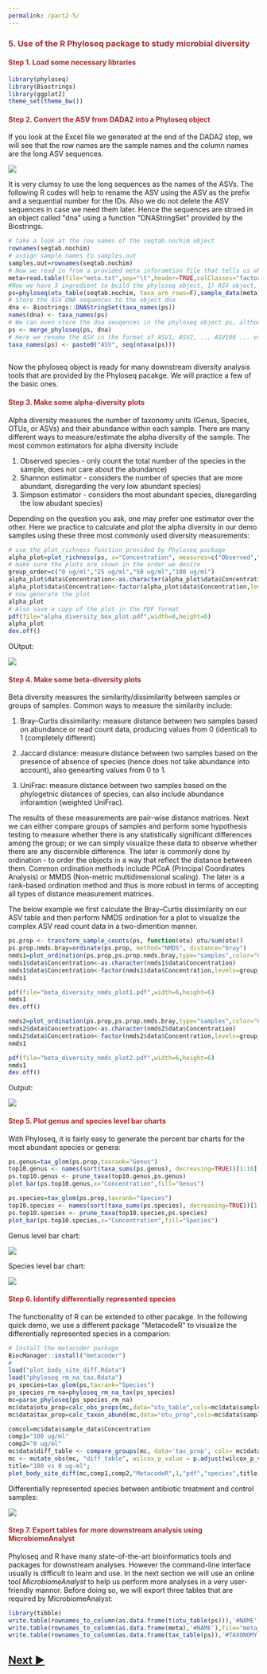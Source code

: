 ```yaml
---
permalink: /part2-5/
---
```

<h3 style="font-weight:bold;color:brown"> 5. Use of the R Phyloseq package to study microbial diversity</h3>
<a name="A1">
<h4 style="font-weight:bold;color:brown"> Step 1. Load some necessary libraries</h4>

```R
library(phyloseq)
library(Biostrings)
library(ggplot2)
theme_set(theme_bw())    
```

<a name="A2">
<h4 style="font-weight:bold;color:brown"> Step 2. Convert the ASV from DADA2 into a Phyloseq object</h4>
  
If you look at the Excel file we generated at the end of the DADA2 step, we will see that the row names are the sample names and the column names are the long ASV sequences.

<img src="https://gyazo.com/d55451dfe4aac77cf72ae5282c1857c7.png">

It is very clumsy to use the long sequences as the names of the ASVs. The following R codes will help to rename the ASV using the ASV as the prefix and a sequential number for the IDs. Also we do not delete the ASV sequences in case we need them later. Hence the sequences are stroed in an object called "dna" using a function "DNAStringSet" provided by the Biostrings.

```R
# take a look at the row names of the seqtab.nochim object
rownames(seqtab.nochim)
# assign sample names to samples.out
samples.out=rownames(seqtab.nochim)
# Now we read in from a provided meta inforamtion file that tells us which sample is what treatment
meta=read.table(file="meta.txt",sep="\t",header=TRUE,colClasses="factor",row.names=1)
#Now we have 3 ingredient to build the phyloseq object, 1) ASV object, 2) sample information and 3) ASV taxonomy assignment
ps=phyloseq(otu_table(seqtab.nochim, taxa_are_rows=F),sample_data(meta),tax_table(taxa))
# Store the ASV DNA sequences to the object dna
dna <- Biostrings::DNAStringSet(taxa_names(ps))
names(dna) <- taxa_names(ps)
# We can even store the dna seuqences in the phyloseq object ps, although they will not be used in this tutorial
ps <- merge_phyloseq(ps, dna)
# Here we rename the ASV in the format of ASV1, ASV2, ... ASV100 ... etc
taxa_names(ps) <- paste0("ASV", seq(ntaxa(ps)))
 
```

Now the phyloseq object is ready for many downstream diversity analysis tools that are provided by the Phyloseq pacakge. We will practice a few of the basic ones.

<a name="A3">
<h4 style="font-weight:bold;color:brown"> Step 3. Make some alpha-diversity plots</h4>

Alpha diversity measures the number of taxonomy units (Genus, Species, OTUs, or ASVs) and their abundance within each sample. There are many different ways to measure/estimate the alpha diversity of the sample. The most common estimators for alpha diversity include 
1. Observed species - only count the total number of the species in the sample, does not care about the abundance)
2. Shannon estimator - considers the number of species that are more abundant, disregarding the very low abundant species)
3. Simpson estimator - considers the most abundant species, disregarding the low abudant species)

Depending on the question you ask, one may prefer one estimator over the other. Here we practice to calculate and plot the alpha diversity in our demo samples using these three most commonly used diversity measurements:


```R
# use the plot_richness function provided by Phyloseq package
alpha_plot=plot_richness(ps, x="Concentration", measures=c("Observed","Shannon", "Simpson"), title="Antibiotics Treatment") + geom_boxplot() + theme(plot.title = element_text(hjust = 0.5))
# make sure the plots are shown in the order we desire
group_order=c("0 ug/ml","25 ug/ml","50 ug/ml","100 ug/ml")
alpha_plot$data$Concentration<-as.character(alpha_plot$data$Concentration)
alpha_plot$data$Concentration<-factor(alpha_plot$data$Concentration,levels=group_order)
# now generate the plot
alpha_plot
# Also save a copy of the plot in the PDF format
pdf(file="alpha_diversity_box_plot.pdf",width=8,height=6)
alpha_plot
dev.off()

```

OUtput:

<img src="https://i.gyazo.com/12058110d020e3a507c92fb767148a7d.png">


<a name="A4">
<h4 style="font-weight:bold;color:brown"> Step 4. Make some beta-diversity plots</h4>

Beta diversity measures the similarity/dissimilarity between samples or groups of samples. Common ways to measure the similarity include:

1. Bray–Curtis dissimilarity: measure distance between two samples based on abundance or read count data, producing values from 0 (identical) to 1 (completely different)

2. Jaccard distance: measure distance between two samples based on the presence of absence of species (hence does not take abundance into account), also genearting values from 0 to 1.

3. UniFrac: measure distance between two samples based on the phylogetnic distances of species, can also include abundance inforamtion (weighted UniFrac).

The results of these measurements are pair-wise distance matrices. Next we can either compare groups of samples and perform some hypothesis testing to measure whether there is any statistically significant differences among the group; or we can simply visualize these data to observe whether there are any discernible difference. The later is commonly done by ordination - to order the objects in a way that reflect the distance between them. Common ordination methods include PCoA (Principal Coordinates Analysis) or MMDS (Non-metric multidimensional scaling). The later is a rank-based ordination method and thus is more robust in terms of accepting all types of distance measurement matrices. 

The below example we first calculate the Bray–Curtis dissimilarity on our ASV table and then perform NMDS ordination for a plot to visualize the complex ASV read count data in a two-dimention manner.

```R
ps.prop <- transform_sample_counts(ps, function(otu) otu/sum(otu))
ps.prop.nmds.bray=ordinate(ps.prop, method="NMDS", distance="bray")
nmds1=plot_ordination(ps.prop,ps.prop.nmds.bray,type="samples",color="Concentration") + geom_point(size=2) + ggtitle("RESISPART DEMO NMDS Plot") + theme(plot.title = element_text(hjust = 0.5))
nmds1$data$Concentration<-as.character(nmds1$data$Concentration)
nmds1$data$Concentration<-factor(nmds1$data$Concentration,levels=group_order)
nmds1

pdf(file="beta_diversity_nmds_plot1.pdf",width=6,height=6)
nmds1
dev.off()

nmds2=plot_ordination(ps.prop,ps.prop.nmds.bray,type="samples",color="Concentration") + geom_point(size=2) + ggtitle("RESISPART DEMO NMDS") + theme(plot.title = element_text(hjust = 0.5)) + geom_polygon(aes(fill=Concentration))
nmds2$data$Concentration<-as.character(nmds2$data$Concentration)
nmds2$data$Concentration<-factor(nmds2$data$Concentration,levels=group_order)
nmds1

pdf(file="beta_diversity_nmds_plot2.pdf",width=6,height=6)
nmds1
dev.off()

```

Output:

<img src="https://i.gyazo.com/9a0211dc7c67ffa12fffe7c696edfdde.png">



<a name="A5">
<h4 style="font-weight:bold;color:brown"> Step 5. Plot genus and species level bar charts</h4>
  
With Phyloseq, it is fairly easy to generate the percent bar charts for the most abundant species or genera:

```R
ps.genus=tax_glom(ps.prop,taxrank="Genus")
top10.genus <- names(sort(taxa_sums(ps.genus), decreasing=TRUE))[1:10]
ps.top10.genus <- prune_taxa(top10.genus,ps.genus)
plot_bar(ps.top10.genus,x="Concentration",fill="Genus")

ps.species=tax_glom(ps.prop,taxrank="Species")
top10.species <- names(sort(taxa_sums(ps.species), decreasing=TRUE))[1:10]
ps.top10.species <- prune_taxa(top10.species,ps.species)
plot_bar(ps.top10.species,x="Concentration",fill="Species")

```

Genus level bar chart:

<img src="https://i.gyazo.com/c7a7b0d0943ced558eeaca1e5ba70dc2.png">

Species level bar chart:

<img src="https://i.gyazo.com/df1a2d398c778ed6555ccb12993bc7c4.png">


<a name="A6">
<h4 style="font-weight:bold;color:brown"> Step 6. Identify differentially represented species</h4>

The functionality of R can be extended to other pacakge. In the following quick demo, we use a different package "MetacodeR" to visualize the differentially represented species in a comparion:

```R
# Install the metacoder package
BiocManager::install("metacoder")
#
load("plot_body_site_diff.Rdata")
load("phyloseq_rm_na_tax.Rdata")
ps_species=tax_glom(ps,taxrank="Species")
ps_species_rm_na=phyloseq_rm_na_tax(ps_species)
mc=parse_phyloseq(ps_species_rm_na)
mc$data$otu_prop=calc_obs_props(mc,data="otu_table",cols=mc$data$sample_data$sample_id)
mc$data$tax_prop=calc_taxon_abund(mc,data="otu_prop",cols=mc$data$sample_data$sample_id)

comcol=mc$data$sample_data$Concentration
comp1="100 ug/ml"
comp2="0 ug/ml"
mc$data$diff_table <- compare_groups(mc, data='tax_prop', cols= mc$data$sample_data$sample_id, groups= comcol,combinations = list(c(comp1,comp2)))
mc <- mutate_obs(mc, "diff_table", wilcox_p_value = p.adjust(wilcox_p_value, method = "fdr"), log2_median_ratio = ifelse(wilcox_p_value < 0.5 | is.na(wilcox_p_value), log2_median_ratio, 0))
title="100 vs 0 ug-ml";
plot_body_site_diff(mc,comp1,comp2,"MetacodeR",1,"pdf","species",title)

```

Differentially represented species between antibiotic treatment and control samples:

<img src="https://i.gyazo.com/b722083a6a048b5c9b0cf1776af0deb0.png">



<a name="A7">
<h4 style="font-weight:bold;color:brown"> Step 7. Export tables for more downstream analysis using MicrobiomeAnalyst</h4>

Phyloseq and R have many state-of-the-art bioinformatics tools and packages for downstream analyses. However the command-line interface usually is difficult to learn and use. In the next section we will use an online tool *MicrobiomeAnalyst* to help us perform more analyses in a very user-friendly mannor. Before doing so, we will export three tables that are required by MicrobiomeAnalyst:

```R
library(tibble)
write.table(rownames_to_column(as.data.frame(t(otu_table(ps))),'#NAME'),file="otu_table.txt",sep="\t",quote=FALSE,row.names=F)
write.table(rownames_to_column(as.data.frame(meta),'#NAME'),file="meta_table.txt",sep="\t",quote=FALSE,row.names=F)
write.table(rownames_to_column(as.data.frame(tax_table(ps)),'#TAXONOMY'),file="tax_table.txt",sep="\t",quote=FALSE,row.names=F)

```

## [Next ▶](/resispart/part2-6-7)
